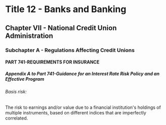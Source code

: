 
# Title 12 - Banks and Banking
## Chapter VII - National Credit Union Administration
### Subchapter A - Regulations Affecting Credit Unions
#### PART 741-REQUIREMENTS FOR INSURANCE
##### Appendix A to Part 741-Guidance for an Interest Rate Risk Policy and an Effective Program
###### Basis risk:

The risk to earnings and/or value due to a financial institution's holdings of multiple instruments, based on different indices that are imperfectly correlated.
